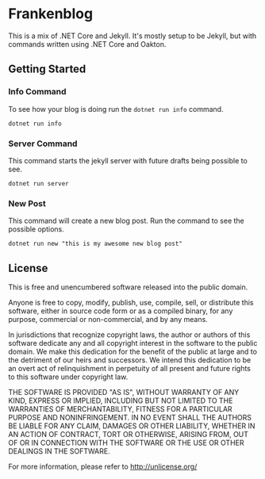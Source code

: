 # Frankenblog

This is a mix of .NET Core and Jekyll. It's mostly setup to be Jekyll, but with commands written using .NET Core and Oakton.

## Getting Started

### Info Command

To see how your blog is doing run the `dotnet run info` command.

```console
dotnet run info
```

### Server Command

This command starts the jekyll server with future drafts being possible to see.

```console
dotnet run server
```

### New Post

This command will create a new blog post. Run the command to see the possible options.

```console
dotnet run new "this is my awesome new blog post"
```

## License

This is free and unencumbered software released into the public domain.

Anyone is free to copy, modify, publish, use, compile, sell, or
distribute this software, either in source code form or as a compiled
binary, for any purpose, commercial or non-commercial, and by any
means.

In jurisdictions that recognize copyright laws, the author or authors
of this software dedicate any and all copyright interest in the
software to the public domain. We make this dedication for the benefit
of the public at large and to the detriment of our heirs and
successors. We intend this dedication to be an overt act of
relinquishment in perpetuity of all present and future rights to this
software under copyright law.

THE SOFTWARE IS PROVIDED "AS IS", WITHOUT WARRANTY OF ANY KIND,
EXPRESS OR IMPLIED, INCLUDING BUT NOT LIMITED TO THE WARRANTIES OF
MERCHANTABILITY, FITNESS FOR A PARTICULAR PURPOSE AND NONINFRINGEMENT.
IN NO EVENT SHALL THE AUTHORS BE LIABLE FOR ANY CLAIM, DAMAGES OR
OTHER LIABILITY, WHETHER IN AN ACTION OF CONTRACT, TORT OR OTHERWISE,
ARISING FROM, OUT OF OR IN CONNECTION WITH THE SOFTWARE OR THE USE OR
OTHER DEALINGS IN THE SOFTWARE.

For more information, please refer to <http://unlicense.org/>